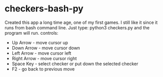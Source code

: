 # checkers-bash-py
Created this app a long time age, one of my first games. I still like it since it runs from bash command line. Just type: python3 checkers.py
and the program will run. 
controls:
* Up Arrow - move cursor up
* Down Arrow - move cursor down
* Left Arrow - move cursor left
* Right Arrow - move cursor right
* Space Key - select checker or put down the selected checker
* F2 - go back to previous move
